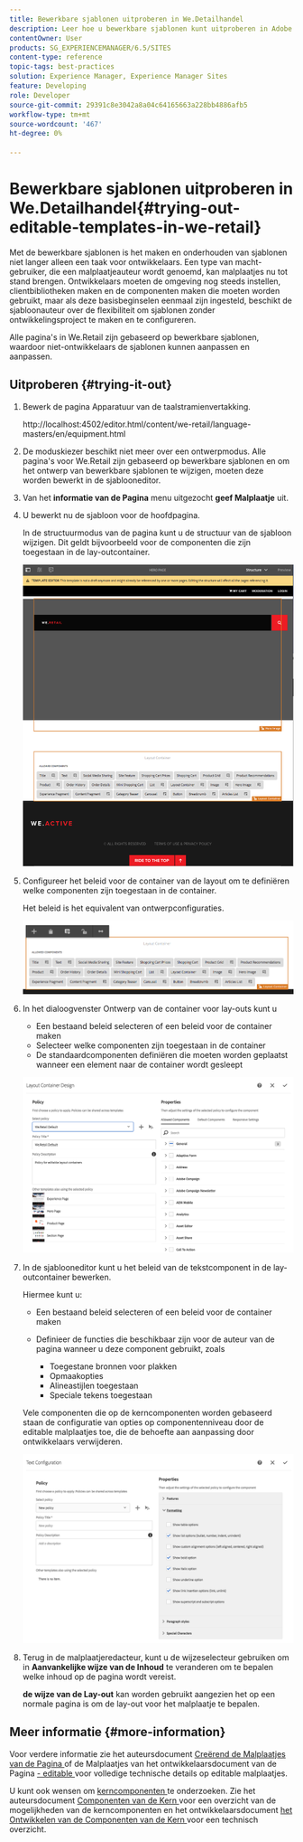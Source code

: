 ```yaml
---
title: Bewerkbare sjablonen uitproberen in We.Detailhandel
description: Leer hoe u bewerkbare sjablonen kunt uitproberen in Adobe Experience Manager met We.Retail.
contentOwner: User
products: SG_EXPERIENCEMANAGER/6.5/SITES
content-type: reference
topic-tags: best-practices
solution: Experience Manager, Experience Manager Sites
feature: Developing
role: Developer
source-git-commit: 29391c8e3042a8a04c64165663a228bb4886afb5
workflow-type: tm+mt
source-wordcount: '467'
ht-degree: 0%

---
```


# Bewerkbare sjablonen uitproberen in We.Detailhandel{#trying-out-editable-templates-in-we-retail}

Met de bewerkbare sjablonen is het maken en onderhouden van sjablonen niet langer alleen een taak voor ontwikkelaars. Een type van macht-gebruiker, die een malplaatjeauteur wordt genoemd, kan malplaatjes nu tot stand brengen. Ontwikkelaars moeten de omgeving nog steeds instellen, clientbibliotheken maken en de componenten maken die moeten worden gebruikt, maar als deze basisbeginselen eenmaal zijn ingesteld, beschikt de sjabloonauteur over de flexibiliteit om sjablonen zonder ontwikkelingsproject te maken en te configureren.

Alle pagina&#39;s in We.Retail zijn gebaseerd op bewerkbare sjablonen, waardoor niet-ontwikkelaars de sjablonen kunnen aanpassen en aanpassen.

## Uitproberen {#trying-it-out}

1. Bewerk de pagina Apparatuur van de taalstramienvertakking.

   http://localhost:4502/editor.html/content/we-retail/language-masters/en/equipment.html

1. De moduskiezer beschikt niet meer over een ontwerpmodus. Alle pagina&#39;s voor We.Retail zijn gebaseerd op bewerkbare sjablonen en om het ontwerp van bewerkbare sjablonen te wijzigen, moeten deze worden bewerkt in de sjablooneditor.
1. Van het **informatie van de Pagina** menu uitgezocht **geef Malplaatje** uit.
1. U bewerkt nu de sjabloon voor de hoofdpagina.

   In de structuurmodus van de pagina kunt u de structuur van de sjabloon wijzigen. Dit geldt bijvoorbeeld voor de componenten die zijn toegestaan in de lay-outcontainer.

   ![ chlimage_1-138 ](assets/chlimage_1-138.png)

1. Configureer het beleid voor de container van de layout om te definiëren welke componenten zijn toegestaan in de container.

   Het beleid is het equivalent van ontwerpconfiguraties.

   ![ chlimage_1-139 ](assets/chlimage_1-139.png)

1. In het dialoogvenster Ontwerp van de container voor lay-outs kunt u

   * Een bestaand beleid selecteren of een beleid voor de container maken
   * Selecteer welke componenten zijn toegestaan in de container
   * De standaardcomponenten definiëren die moeten worden geplaatst wanneer een element naar de container wordt gesleept

   ![ chlimage_1-140 ](assets/chlimage_1-140.png)

1. In de sjablooneditor kunt u het beleid van de tekstcomponent in de lay-outcontainer bewerken.

   Hiermee kunt u:

   * Een bestaand beleid selecteren of een beleid voor de container maken
   * Definieer de functies die beschikbaar zijn voor de auteur van de pagina wanneer u deze component gebruikt, zoals

      * Toegestane bronnen voor plakken
      * Opmaakopties
      * Alineastijlen toegestaan
      * Speciale tekens toegestaan

   Vele componenten die op de kerncomponenten worden gebaseerd staan de configuratie van opties op componentenniveau door de editable malplaatjes toe, die de behoefte aan aanpassing door ontwikkelaars verwijderen.

   ![ chlimage_1-141 ](assets/chlimage_1-141.png)

1. Terug in de malplaatjeredacteur, kunt u de wijzeselecteur gebruiken om in **Aanvankelijke wijze van de Inhoud** te veranderen om te bepalen welke inhoud op de pagina wordt vereist.

   **de wijze van de Lay-out** kan worden gebruikt aangezien het op een normale pagina is om de lay-out voor het malplaatje te bepalen.

## Meer informatie {#more-information}

Voor verdere informatie zie het auteursdocument [ Creërend de Malplaatjes van de Pagina ](/help/sites-authoring/templates.md) of de Malplaatjes van het ontwikkelaarsdocument van de Pagina [ - editable ](/help/sites-developing/page-templates-editable.md) voor volledige technische details op editable malplaatjes.

U kunt ook wensen om [ kerncomponenten ](/help/sites-developing/we-retail-core-components.md) te onderzoeken. Zie het auteursdocument [ Componenten van de Kern ](https://experienceleague.adobe.com/docs/experience-manager-core-components/using/introduction.html) voor een overzicht van de mogelijkheden van de kerncomponenten en het ontwikkelaarsdocument [ het Ontwikkelen van de Componenten van de Kern ](https://helpx.adobe.com/experience-manager/core-components/using/developing.html) voor een technisch overzicht.
